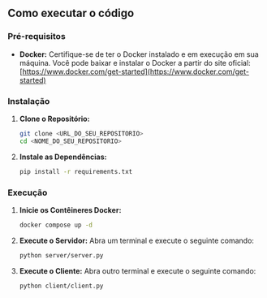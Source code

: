 ## Como executar o código
### Pré-requisitos

* **Docker:** Certifique-se de ter o Docker instalado e em execução em sua máquina. Você pode baixar e instalar o Docker a partir do site oficial: [https://www.docker.com/get-started](https://www.docker.com/get-started)

### Instalação

1. **Clone o Repositório:**
   ```bash
   git clone <URL_DO_SEU_REPOSITORIO>
   cd <NOME_DO_SEU_REPOSITORIO>
   ```

2. **Instale as Dependências:**
   ```bash
   pip install -r requirements.txt
   ```

### Execução

1. **Inicie os Contêineres Docker:**
   ```bash
   docker compose up -d
   ```

2. **Execute o Servidor:**
   Abra um terminal e execute o seguinte comando:
   ```bash
   python server/server.py
   ```

3. **Execute o Cliente:**
   Abra outro terminal e execute o seguinte comando:
   ```bash
   python client/client.py
   ```
